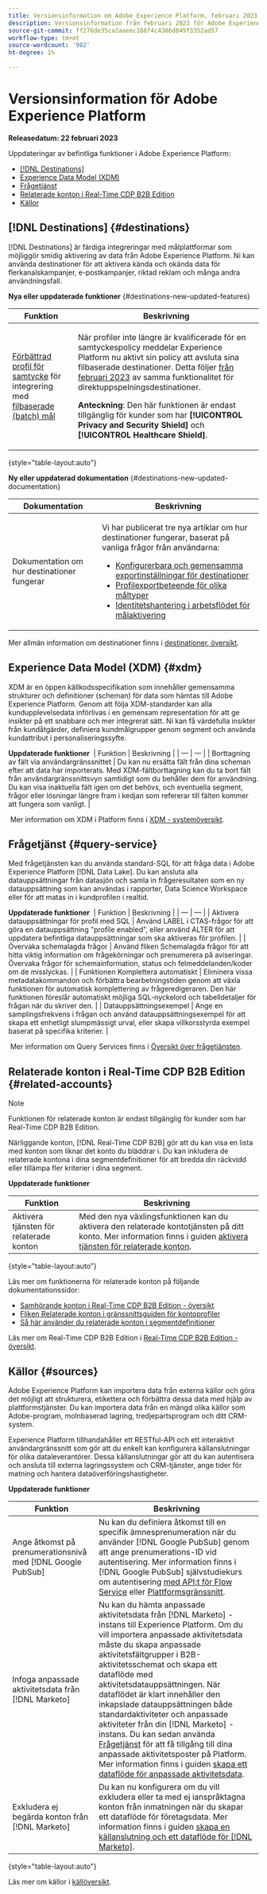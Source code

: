```yaml
---
title: Versionsinformation om Adobe Experience Platform, februari 2023
description: Versionsinformation från februari 2023 för Adobe Experience Platform.
source-git-commit: ff276de35ca2aaeec168f4c4386d849f3352ad57
workflow-type: tm+mt
source-wordcount: '982'
ht-degree: 1%

---
```


# Versionsinformation för Adobe Experience Platform

**Releasedatum: 22 februari 2023**

Uppdateringar av befintliga funktioner i Adobe Experience Platform:

- [[!DNL Destinations]](#destinations)
- [Experience Data Model (XDM)](#xdm)
- [Frågetjänst](#query-service)
- [Relaterade konton i Real-Time CDP B2B Edition](#related-accounts)
- [Källor](#sources)

## [!DNL Destinations] {#destinations}

[!DNL Destinations] är färdiga integreringar med målplattformar som möjliggör smidig aktivering av data från Adobe Experience Platform. Ni kan använda destinationer för att aktivera kända och okända data för flerkanalskampanjer, e-postkampanjer, riktad reklam och många andra användningsfall.

**Nya eller uppdaterade funktioner** {#destinations-new-updated-features}

| Funktion | Beskrivning |
| ----------- | ----------- |
| [Förbättrad profil för samtycke](/help/data-governance/enforcement/auto-enforcement.md#consent-policy-enhancement) för integrering med [filbaserade (batch) mål](/help/destinations/destination-types.md#file-based) | <p> När profiler inte längre är kvalificerade för en samtyckespolicy meddelar Experience Platform nu aktivt sin policy att avsluta sina filbaserade destinationer. Detta följer [från februari 2023](/help/release-notes/2023/january-2023.md#destinations-new-updated-functionality) av samma funktionalitet för direktuppspelningsdestinationer. </p> <p> <b>Anteckning</b>: Den här funktionen är endast tillgänglig för kunder som har **[!UICONTROL Privacy and Security Shield]** och **[!UICONTROL Healthcare Shield]**. </p> |

{style=&quot;table-layout:auto&quot;}

**Ny eller uppdaterad dokumentation** {#destinations-new-updated-documentation}

| Dokumentation | Beskrivning |
| ----------- | ----------- |
| Dokumentation om hur destinationer fungerar | <p>Vi har publicerat tre nya artiklar om hur destinationer fungerar, baserat på vanliga frågor från användarna:</p> <p><ul><li>[Konfigurerbara och gemensamma exportinställningar för destinationer](/help/destinations/how-destinations-work/destinations-configurations.md)</li><li>[Profilexportbeteende för olika måltyper](/help/destinations/how-destinations-work/profile-export-behavior.md)</li><li>[Identitetshantering i arbetsflödet för målaktivering](/help/destinations/how-destinations-work/identity-handling.md)</li></p> |

Mer allmän information om destinationer finns i [destinationer, översikt](../../destinations/home.md).

## Experience Data Model (XDM) {#xdm}

XDM är en öppen källkodsspecifikation som innehåller gemensamma strukturer och definitioner (scheman) för data som hämtas till Adobe Experience Platform. Genom att följa XDM-standarder kan alla kundupplevelsedata införlivas i en gemensam representation för att ge insikter på ett snabbare och mer integrerat sätt. Ni kan få värdefulla insikter från kundåtgärder, definiera kundmålgrupper genom segment och använda kundattribut i personaliseringssyfte.

**Uppdaterade funktioner**
&#x200B; | Funktion | Beskrivning | | — | — | | Borttagning av fält via användargränssnittet | Du kan nu ersätta fält från dina scheman efter att data har importerats. Med XDM-fältborttagning kan du ta bort fält från användargränssnittsvyn samtidigt som du behåller dem för användning. Du kan visa inaktuella fält igen om det behövs, och eventuella segment, frågor eller lösningar längre fram i kedjan som refererar till fälten kommer att fungera som vanligt. |

&#x200B; Mer information om XDM i Platform finns i [XDM - systemöversikt](../../xdm/home.md). &#x200B;
<!-- Field deprecation: https://experienceleague.adobe.com/docs/experience-platform/xdm/tutorials/field-deprecation.html -->

## Frågetjänst {#query-service}

Med frågetjänsten kan du använda standard-SQL för att fråga data i Adobe Experience Platform [!DNL Data Lake]. Du kan ansluta alla datauppsättningar från datasjön och samla in frågeresultaten som en ny datauppsättning som kan användas i rapporter, Data Science Workspace eller för att matas in i kundprofilen i realtid.

**Uppdaterade funktioner**
&#x200B; | Funktion | Beskrivning | | — | — | | Aktivera datauppsättningar för profil med SQL | Använd LABEL i CTAS-frågor för att göra en datauppsättning &quot;profile enabled&quot;, eller använd ALTER för att uppdatera befintliga datauppsättningar som ska aktiveras för profilen. | | Övervaka schemalagda frågor | Använd fliken Schemalagda frågor för att hitta viktig information om frågekörningar och prenumerera på aviseringar. Övervaka frågor för schemainformation, status och felmeddelanden/koder om de misslyckas.  | | Funktionen Komplettera automatiskt | Eliminera vissa metadatakommandon och förbättra bearbetningstiden genom att växla funktionen för automatisk komplettering av frågeredigeraren. Den här funktionen föreslår automatiskt möjliga SQL-nyckelord och tabelldetaljer för frågan när du skriver den. | | Datauppsättningsexempel | Ange en samplingsfrekvens i frågan och använd datauppsättningsexempel för att skapa ett enhetligt slumpmässigt urval, eller skapa villkorsstyrda exempel baserat på specifika kriterier. |

&#x200B; Mer information om Query Services finns i [Översikt över frågetjänsten](../../query-service/home.md). &#x200B;
<!-- Links for QS feature docs after release day: -->
<!-- Enable datasets for profile with SQL link: https://experienceleague.adobe.com/docs/experience-platform/query/sql/syntax.html#create-table-as-select -->
<!-- Monitor scheduled queries link: https://experienceleague.adobe.com/docs/experience-platform/query/monitor-queries.html  -->
<!-- Toggle auto-complete feature link: https://experienceleague.adobe.com/docs/experience-platform/query/ui/user-guide.html#auto-complete -->
<!-- dataset samples: https://experienceleague.adobe.com/docs/experience-platform/query/essential-concepts/dataset-samples.html -->

## Relaterade konton i Real-Time CDP B2B Edition {#related-accounts}

>[!NOTE]
>
>Funktionen för relaterade konton är endast tillgänglig för kunder som har Real-Time CDP B2B Edition.

Närliggande konton, [!DNL Real-Time CDP B2B] gör att du kan visa en lista med konton som liknar det konto du bläddrar i. Du kan inkludera de relaterade kontona i dina segmentdefinitioner för att bredda din räckvidd eller tillämpa fler kriterier i dina segment.

**Uppdaterade funktioner**

| Funktion | Beskrivning |
| --- | --- |
| Aktivera tjänsten för relaterade konton | Med den nya växlingsfunktionen kan du aktivera den relaterade kontotjänsten på ditt konto. Mer information finns i guiden [aktivera tjänsten för relaterade konton](../../rtcdp/b2b-ai-ml-services/related-accounts.md#enable). |

{style=&quot;table-layout:auto&quot;}

Läs mer om funktionerna för relaterade konton på följande dokumentationssidor:

- [Samhörande konton i Real-Time CDP B2B Edition - översikt](../../rtcdp/b2b-ai-ml-services/related-accounts.md)
- [Fliken Relaterade konton i gränssnittsguiden för kontoprofiler](../../rtcdp/accounts/account-profile-ui-guide.md#related-accounts-tab)
- [Så här använder du relaterade konton i segmentdefinitioner](../../rtcdp/segmentation/b2b.md#related-accounts)

Läs mer om Real-Time CDP B2B Edition i [Real-Time CDP B2B Edition - översikt](../../rtcdp/overview.md).

## Källor {#sources}

Adobe Experience Platform kan importera data från externa källor och göra det möjligt att strukturera, etikettera och förbättra dessa data med hjälp av plattformstjänster. Du kan importera data från en mängd olika källor som Adobe-program, molnbaserad lagring, tredjepartsprogram och ditt CRM-system.

Experience Platform tillhandahåller ett RESTful-API och ett interaktivt användargränssnitt som gör att du enkelt kan konfigurera källanslutningar för olika dataleverantörer. Dessa källanslutningar gör att du kan autentisera och ansluta till externa lagringssystem och CRM-tjänster, ange tider för matning och hantera dataöverföringshastigheter.

**Uppdaterade funktioner**

| Funktion | Beskrivning |
| --- | --- |
| Ange åtkomst på prenumerationsnivå med [!DNL Google PubSub] | Nu kan du definiera åtkomst till en specifik ämnesprenumeration när du använder [!DNL Google PubSub] genom att ange prenumerations-ID vid autentisering. Mer information finns i [!DNL Google PubSub] självstudiekurs om autentisering [med API:t för Flow Service](../../sources/tutorials/api/create/cloud-storage/google-pubsub.md) eller [Plattformsgränssnitt](../../sources/tutorials/ui/create/cloud-storage/google-pubsub.md). |
| Infoga anpassade aktivitetsdata från [!DNL Marketo] | Nu kan du hämta anpassade aktivitetsdata från [!DNL Marketo] -instans till Experience Platform. Om du vill importera anpassade aktivitetsdata måste du skapa anpassade aktivitetsfältgrupper i B2B-aktivitetsschemat och skapa ett dataflöde med aktivitetsdatauppsättningen. När dataflödet är klart innehåller den inkapslade datauppsättningen både standardaktiviteter och anpassade aktiviteter från din [!DNL Marketo] -instans. Du kan sedan använda [Frågetjänst](../../query-service/home.md) för att få tillgång till dina anpassade aktivitetsposter på Platform. Mer information finns i guiden [skapa ett dataflöde för anpassade aktivitetsdata](../../sources/tutorials/ui/create/adobe-applications/marketo-custom-activities.md). |
| Exkludera ej begärda konton från [!DNL Marketo] | Du kan nu konfigurera om du vill exkludera eller ta med ej ianspråktagna konton från inmatningen när du skapar ett dataflöde för företagsdata. Mer information finns i guiden [skapa en källanslutning och ett dataflöde för [!DNL Marketo]](../../sources/tutorials/ui/create/adobe-applications/marketo.md). |

{style=&quot;table-layout:auto&quot;}

Läs mer om källor i [källöversikt](../../sources/home.md).
